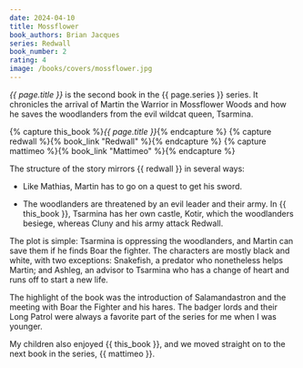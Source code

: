 ```yaml
---
date: 2024-04-10
title: Mossflower
book_authors: Brian Jacques
series: Redwall
book_number: 2
rating: 4
image: /books/covers/mossflower.jpg
---
```


<cite class="book-title">{{ page.title }}</cite> is the second book in the
<span class="book-series">{{ page.series }}</span> series. It chronicles the
arrival of Martin the Warrior in Mossflower Woods and how he saves the
woodlanders from the evil wildcat queen, Tsarmina.

{% capture this_book %}<cite class="book-title">{{ page.title }}</cite>{% endcapture %}
{% capture redwall %}{% book_link "Redwall" %}{% endcapture %}
{% capture mattimeo %}{% book_link "Mattimeo" %}{% endcapture %}

The structure of the story mirrors {{ redwall }} in several ways:

- Like Mathias, Martin has to go on a quest to get his sword.

- The woodlanders are threatened by an evil leader and their army. In {{
  this_book }}, Tsarmina has her own castle, Kotir, which the woodlanders
  besiege, whereas Cluny and his army attack Redwall.

The plot is simple: Tsarmina is oppressing the woodlanders, and Martin can
save them if he finds Boar the fighter. The characters are mostly black and
white, with two exceptions: Snakefish, a predator who nonetheless helps
Martin; and Ashleg, an advisor to Tsarmina who has a change of heart and runs
off to start a new life.

The highlight of the book was the introduction of Salamandastron and the
meeting with Boar the Fighter and his hares. The badger lords and their Long
Patrol were always a favorite part of the series for me when I was younger.

My children also enjoyed {{ this_book }}, and we moved straight on to the next
book in the series, {{ mattimeo }}.
